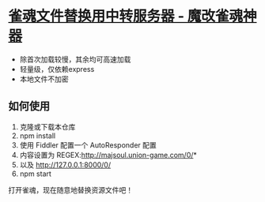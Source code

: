 # [雀魂文件替换用中转服务器 - 魔改雀魂神器](https://github.com/iamapig120/majsoul-custom-server)

- 除首次加载较慢，其余均可高速加载
- 轻量级，仅依赖express
- 本地文件不加密

## 如何使用

1. 克隆或下载本仓库
2. npm install
3. 使用 Fiddler 配置一个 AutoResponder 配置
4. 内容设置为 REGEX:http://majsoul.union-game.com/0/*
5. 以及 http://127.0.0.1:8000/0/
6. npm start

打开雀魂，现在随意地替换资源文件吧！